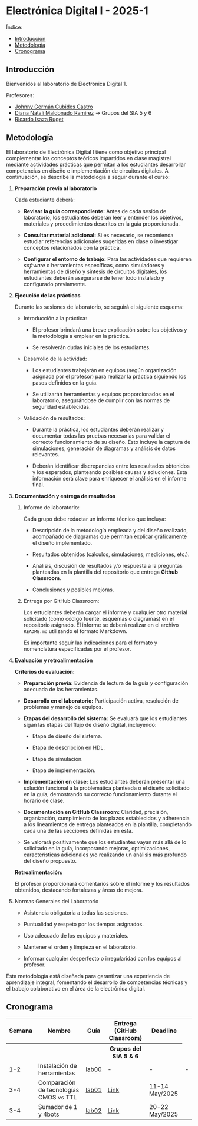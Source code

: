 # Electrónica Digital I - 2025-1

Índice: 
- [Introducción](#introducción)
- [Metodología](#metodología)
- [Cronograma](#cronograma)

## Introducción 

Bienvenidos al laboratorio de Electrónica Digital 1.

Profesores:

* [Johnny Germán Cubides Castro](https://github.com/johnnycubides)
* [Diana Natali Maldonado Ramírez](https://github.com/DianaNatali) &rarr; Grupos del SIA 5 y 6
* [Ricardo Isaza Ruget]()


## Metodología

El laboratorio de Electrónica Digital I tiene como objetivo principal complementar los conceptos teóricos impartidos en clase magistral mediante actividades prácticas que permitan a los estudiantes desarrollar competencias en diseño e implementación de circuitos digitales. A continuación, se describe la metodología a seguir durante el curso:

1. **Preparación previa al laboratorio**

    Cada estudiante deberá:

    * **Revisar la guía correspondiente:** Antes de cada sesión de laboratorio, los estudiantes deberán leer y entender los objetivos, materiales y procedimientos descritos en la guía proporcionada.

    * **Consultar material adicional:** Si es necesario, se recomienda estudiar referencias adicionales sugeridas en clase o investigar conceptos relacionados con la práctica.

    * **Configurar el entorno de trabajo:** Para las actividades que requieren *software* o herramientas específicas, como simuladores y herramientas de diseño y síntesis de circuitos digitales, los estudiantes deberán asegurarse de tener todo instalado y configurado previamente.

2. **Ejecución de las prácticas**

    Durante las sesiones de laboratorio, se seguirá el siguiente esquema:

    * Introducción a la práctica:

      * El profesor brindará una breve explicación sobre los objetivos y la metodología a emplear en la práctica.

      * Se resolverán dudas iniciales de los estudiantes.

    * Desarrollo de la actividad:

      * Los estudiantes trabajarán en equipos (según organización asignada por el profesor) para realizar la práctica siguiendo los pasos definidos en la guía.

      * Se utilizarán herramientas y equipos proporcionados en el laboratorio, asegurándose de cumplir con las normas de seguridad establecidas.

    * Validación de resultados:

      * Durante la práctica, los estudiantes deberán realizar y documentar todas las pruebas necesarias para validar el correcto funcionamiento de su diseño. Esto incluye la captura de simulaciones, generación de diagramas y análisis de datos relevantes.

      * Deberán identificar discrepancias entre los resultados obtenidos y los esperados, planteando posibles causas y soluciones. Esta información será clave para enriquecer el análisis en el informe final.

3. **Documentación y entrega de resultados**

   1. Informe de laboratorio:

      Cada grupo debe redactar un informe técnico que incluya:

      * Descripción de la metodología empleada y del diseño realizado, acompañado de diagramas que permitan explicar gráficamente el diseño implementado. 

      * Resultados obtenidos (cálculos, simulaciones, mediciones, etc.).

      * Análisis, discusión de resultados y/o respuesta a la preguntas planteadas en la plantilla del repositorio que entrega **Github Classroom**.

      * Conclusiones y posibles mejoras.

    2. Entrega por GitHub Classroom:

        Los estudiantes deberán cargar el informe y cualquier otro material solicitado (como código fuente, esquemas o diagramas) en el repositorio asignado. El informe se deberá realizar en el archivo ```README.md``` utilizando el formato Markdown.

        Es importante seguir las indicaciones para el formato y nomenclatura especificadas por el profesor.

4. **Evaluación y retroalimentación**

    **Criterios de evaluación:**

    * **Preparación previa:** Evidencia de lectura de la guía y configuración adecuada de las herramientas.

    * **Desarrollo en el laboratorio:** Participación activa, resolución de problemas y manejo de equipos.

    * **Etapas del desarrollo del sistema:** Se evaluará que los estudiantes sigan las etapas del flujo de diseño digital, incluyendo:

      * Etapa de diseño del sistema.

      * Etapa de descripción en HDL.

      * Etapa de simulación.

      * Etapa de implementación.

    * **Implementación en clase:** Los estudiantes deberán presentar una solución funcional a la problemática planteada o el diseño solicitado en la guía, demostrando su correcto funcionamiento durante el horario de clase.

    * **Documentación en GitHub Classroom:** Claridad, precisión, organización, cumplimiento de los plazos establecidos y adherencia a los lineamientos de entrega planteados en la plantilla, completando cada una de las secciones definidas en esta.

    * Se valorará positivamente que los estudiantes vayan más allá de lo solicitado en la guía, incorporando mejoras, optimizaciones, características adicionales y/o realizando un análisis más profundo del diseño propuesto.

    **Retroalimentación:**

      El profesor proporcionará comentarios sobre el informe y los resultados obtenidos, destacando fortalezas y áreas de mejora.

5. Normas Generales del Laboratorio

    * Asistencia obligatoria a todas las sesiones.

    * Puntualidad y respeto por los tiempos asignados.

    * Uso adecuado de los equipos y materiales.

    * Mantener el orden y limpieza en el laboratorio.

    * Informar cualquier desperfecto o irregularidad con los equipos al profesor.

Esta metodología está diseñada para garantizar una experiencia de aprendizaje integral, fomentando el desarrollo de competencias técnicas y el trabajo colaborativo en el área de la electrónica digital.



## Cronograma

<table>
  <tr>
    <th>Semana</th>
    <th>Nombre</th>
    <th>Guía</th>
    <th>Entrega (GitHub Classroom)</th>
    <th>Deadline</th>
  </tr>
  <tr>
    <th></th>
    <th></th>
    <th></th>
    <th>Grupos del SIA 5 & 6</th>
    <th></th>
  </tr>
  <tr>
    <td>1-2</td>
    <td>Instalación de herramientas</td>
    <td><a href="/labs/lab00/README.md">lab00</a></td>
    <td>-</td>
    <td>-</td>
    <td>-</td>
  </tr>
  <tr>
    <td>3-4</td>
    <td>Comparación de tecnologías CMOS vs TTL</td>
    <td><a href="/labs/lab01/README.md">lab01</a></td>
    <td><a href="https://classroom.github.com/a/hJCE3jcz">Link</a></td>
    <td> 11-14 May/2025</td>
  </tr>
  <tr>
    <td>3-4</td>
    <td>Sumador de 1 y 4bots</td>
    <td><a href="/labs/lab02/README.md">lab02</a></td>
    <td><a href="https://classroom.github.com/a/L-oVwmnP">Link</a></td>
    <td> 20-22 May/2025</td>
  </tr>


